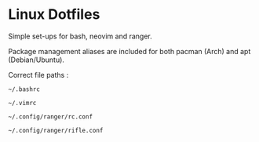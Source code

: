 # Linux Dotfiles

Simple set-ups for bash, neovim and ranger.

Package management aliases are included for both pacman (Arch) and apt (Debian/Ubuntu).

Correct file paths :

```
~/.bashrc

~/.vimrc

~/.config/ranger/rc.conf

~/.config/ranger/rifle.conf

```
